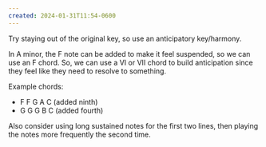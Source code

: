 ```yaml
---
created: 2024-01-31T11:54-0600
---
```


Try staying out of the original key, so use an anticipatory key/harmony.

In A minor, the F note can be added to make it feel suspended, so we can use an F chord. So, we can use a VI or VII chord to build anticipation since they feel like they need to resolve to something.

Example chords:
- F F G A C (added ninth)
- G G G B C (added fourth)

Also consider using long sustained notes for the first two lines, then playing the notes more frequently the second time.
